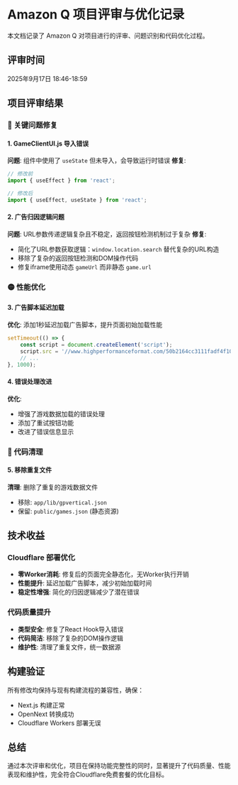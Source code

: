 # Amazon Q 项目评审与优化记录

本文档记录了 Amazon Q 对项目进行的评审、问题识别和代码优化过程。

## 评审时间
2025年9月17日 18:46-18:59

## 项目评审结果

### 🔴 关键问题修复

#### 1. GameClientUI.js 导入错误
**问题**: 组件中使用了 `useState` 但未导入，会导致运行时错误
**修复**: 
```javascript
// 修改前
import { useEffect } from 'react';

// 修改后  
import { useEffect, useState } from 'react';
```

#### 2. 广告归因逻辑问题
**问题**: URL参数传递逻辑复杂且不稳定，返回按钮检测机制过于复杂
**修复**:
- 简化了URL参数获取逻辑：`window.location.search` 替代复杂的URL构造
- 移除了复杂的返回按钮检测和DOM操作代码
- 修复iframe使用动态 `gameUrl` 而非静态 `game.url`

### 🟡 性能优化

#### 3. 广告脚本延迟加载
**优化**: 添加1秒延迟加载广告脚本，提升页面初始加载性能
```javascript
setTimeout(() => {
    const script = document.createElement('script');
    script.src = '//www.highperformanceformat.com/50b2164cc3111fadf4f101590a95e8ef/invoke.js';
    // ...
}, 1000);
```

#### 4. 错误处理改进
**优化**: 
- 增强了游戏数据加载的错误处理
- 添加了重试按钮功能
- 改进了错误信息显示

### 🧹 代码清理

#### 5. 移除重复文件
**清理**: 删除了重复的游戏数据文件
- 移除: `app/lib/gpvertical.json`
- 保留: `public/games.json` (静态资源)

## 技术收益

### Cloudflare 部署优化
- **零Worker消耗**: 修复后的页面完全静态化，无Worker执行开销
- **性能提升**: 延迟加载广告脚本，减少初始加载时间
- **稳定性增强**: 简化的归因逻辑减少了潜在错误

### 代码质量提升
- **类型安全**: 修复了React Hook导入错误
- **代码简洁**: 移除了复杂的DOM操作逻辑
- **维护性**: 清理了重复文件，统一数据源

## 构建验证
所有修改均保持与现有构建流程的兼容性，确保：
- Next.js 构建正常
- OpenNext 转换成功
- Cloudflare Workers 部署无误

## 总结
通过本次评审和优化，项目在保持功能完整性的同时，显著提升了代码质量、性能表现和维护性，完全符合Cloudflare免费套餐的优化目标。
